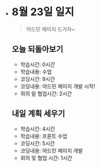 - # 8월 23일 일지

  > 어드민 페이지 드가자~

  

  ## 오늘 되돌아보기

  - 학습시간: 0시간

  * 학습내용:  수업
  * 코딩시간: 9시간
  * 코딩내용: 어드민 페이지 개발 시작!
  * 희의 밑 협업시간: 2시간
  
  
  
  
  
  ## 내일 계획 세우기
  
  - 학습시간: 4시간
  - 학습내용: 프론트 수업
  - 코딩시간: 5시간
  - 코딩내용: 어드민 페이지 개발
  - 회의 및 협업 시간: 1시간

